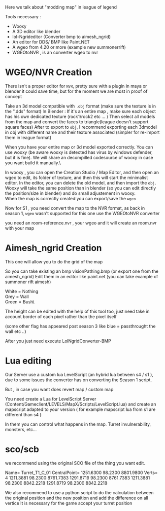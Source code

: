 Here we talk about "modding map" in league of legend 

Tools necessary : 

- Wooxy 
- A 3D editor like blender 
- lol-Ngrideditor (Converter bmp to aimesh_ngrid)
- An editor for DDS/ BMP like Paint.NET 
- A wgeo from 4.20 or more (example new summonerrift)
- WGEOtoNVR , is an converter wgeo to nvr  

# WGEO/NVR Creation

There isn't a proper editor for `NVR`, pretty sure with a plugin in maya or blender it could save time, but for the moment we are most in proof of concept 

Take an 3d model compatible with `.obj` format (make sure the texture is in the ".dds" format)
In Blender : If it's an entire map , make sure each object has his own dedicated texture (rock1/rock2 etc ... ) 
Then select all models from the map and convert the faces to triangle(league doesn't support square faces)
After to export to `obj`, I recommend exporting each 3dmodel in obj with different name and their texture associated (simpler for re-import them in league format)

When you have your entire map or 3d model exported correctly.
You can use wooxy (be aware wooxy is detected has virus by windows defender, but it is fine). We will share an decompilled codesource of wooxy in case you want build it manually.\

In wooxy , you can open the Creation Studio / Map Editor,
and then open an wgeo to edit, its folder of texture, and then this will start the minimalist editor.
In the editor, you can delete the old model, and then import the `obj`.
Wooxy will take the same position than in blender (so you can edit directly the position/size in blender) and do small adjustement in wooxy.\
When the map is correctly created you can export/save the `wgeo`

Now for S1 , you need convert the map to the NVR format, as back in season 1, `wgeo` wasn't supported
for this one use the WGEOtoNVR converter 

you need an room-reference.nvr , your wgeo and it will create an room.nvr with your map 

# Aimesh_ngrid Creation

This one will allow you to do the grid of the map 

So you can take existing an bmp visionPathing.bmp (or export one from the aimesh_ngrid)
Edit them in an editor like paint.net (you can take example of summoner rift aimesh)

White = Nothing\
Grey = Wall\
Green = Bush\ 

The height can be edited with the help of this tool too, just need take in account border of each pixel rather than the pixel itself 

(some other flag has appeared post season 3 like blue = passthrought the wall  etc ..)

After you just need execute LolNgridConverter-BMP

# Lua editing

Our Server use a custom lua LevelScript (an hybrid lua between s4 / s1 ), due to some issues the converter has on converting the Season 1 script.

But , in case you want does revert map / custom map 

You need create a Lua for LevelScript Server (Content/Gameclient/LEVELS/MapX/Scripts/LevelScript.lua)
and create an mapscript adapted to your version ( for example mapscript lua from s1 are different than s4 )

In them you can control what happens in the map. Turret invulnerability, monsters, etc...

# sco/scb

we recommend using the original SCO file of the thing you want edit.

Name= Turret_T1_C_01
CentralPoint= 1251.6300 98.2300 8801.9800
Verts= 4
1211.3881 98.2300 8761.7383
1291.8719 98.2300 8761.7383
1211.3881 98.2300 8842.2218
1291.8719 98.2300 8842.2218

We also recommend to use a python script to do the calculation between the original position and the new position and add the difference on all vertice 
It is necessary for the game accept your turret position 